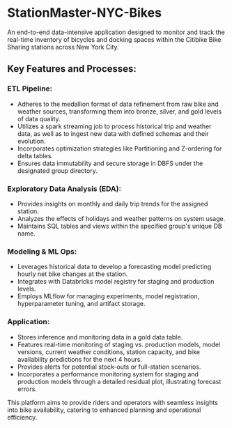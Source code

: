 # StationMaster-NYC-Bikes

An end-to-end data-intensive application designed to monitor and track the real-time inventory of bicycles and docking spaces within the Citibike Bike Sharing stations across New York City.

## Key Features and Processes:

### **ETL Pipeline:**
- Adheres to the medallion format of data refinement from raw bike and weather sources, transforming them into bronze, silver, and gold levels of data quality.
- Utilizes a spark streaming job to process historical trip and weather data, as well as to ingest new data with defined schemas and their evolution.
- Incorporates optimization strategies like Partitioning and Z-ordering for delta tables.
- Ensures data immutability and secure storage in DBFS under the designated group directory.

### **Exploratory Data Analysis (EDA):**
- Provides insights on monthly and daily trip trends for the assigned station.
- Analyzes the effects of holidays and weather patterns on system usage.
- Maintains SQL tables and views within the specified group's unique DB name.

### **Modeling & ML Ops:**
- Leverages historical data to develop a forecasting model predicting hourly net bike changes at the station.
- Integrates with Databricks model registry for staging and production levels.
- Employs MLflow for managing experiments, model registration, hyperparameter tuning, and artifact storage.

### **Application:**
- Stores inference and monitoring data in a gold data table.
- Features real-time monitoring of staging vs. production models, model versions, current weather conditions, station capacity, and bike availability predictions for the next 4 hours.
- Provides alerts for potential stock-outs or full-station scenarios.
- Incorporates a performance monitoring system for staging and production models through a detailed residual plot, illustrating forecast errors.

This platform aims to provide riders and operators with seamless insights into bike availability, catering to enhanced planning and operational efficiency.

